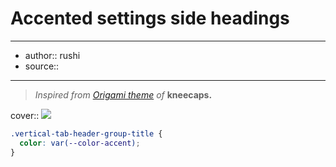 

# Accented settings side headings

---

- author:: rushi
- source::

---

> _Inspired from [Origami theme](https://github.com/7368697661/Origami) of_ **kneecaps.**

cover:: ![](https://i.imgur.com/KnhS6VY.png)

```css
.vertical-tab-header-group-title {
  color: var(--color-accent);
}
```
